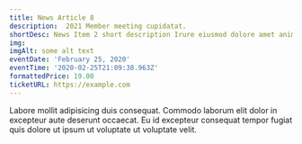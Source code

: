 ```yaml
---
title: News Article 8
description:  2021 Member meeting cupidatat.
shortDesc: News Item 2 short description Irure eiusmod dolore amet anim non laboris amet.
img: 
imgAlt: some alt text
eventDate: 'February 25, 2020'
eventTime: '2020-02-25T21:09:38.963Z'
formattedPrice: 19.00
ticketURL: https://example.com
---
```



Labore mollit adipisicing duis consequat. Commodo laborum elit dolor in excepteur aute deserunt occaecat. Eu id excepteur consequat tempor fugiat quis dolore ut ipsum ut voluptate ut voluptate velit.